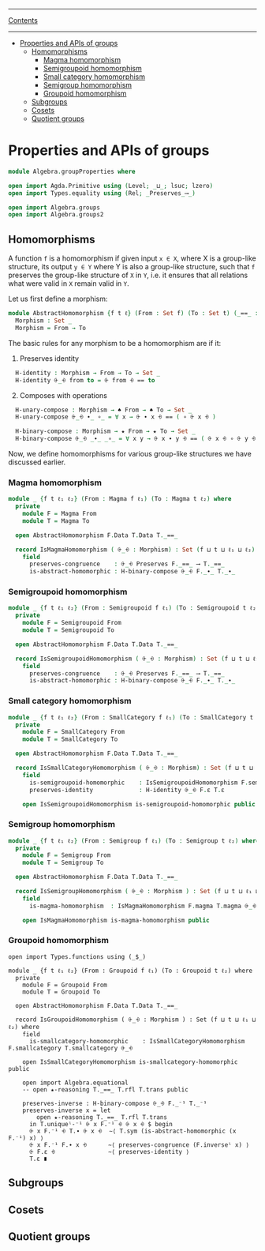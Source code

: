 ****
[Contents](contents.html)

<!-- START doctoc generated TOC please keep comment here to allow auto update -->
<!-- DON'T EDIT THIS SECTION, INSTEAD RE-RUN doctoc TO UPDATE -->
****

- [Properties and APIs of groups](#properties-and-apis-of-groups)
  - [Homomorphisms](#homomorphisms)
    - [Magma homomorphism](#magma-homomorphism)
    - [Semigroupoid homomorphism](#semigroupoid-homomorphism)
    - [Small category homomorphism](#small-category-homomorphism)
    - [Semigroup homomorphism](#semigroup-homomorphism)
    - [Groupoid homomorphism](#groupoid-homomorphism)
  - [Subgroups](#subgroups)
  - [Cosets](#cosets)
  - [Quotient groups](#quotient-groups)

<!-- END doctoc generated TOC please keep comment here to allow auto update -->


# Properties and APIs of groups

```agda
module Algebra.groupProperties where

open import Agda.Primitive using (Level; _⊔_; lsuc; lzero)
open import Types.equality using (Rel; _Preserves_⟶_)

open import Algebra.groups
open import Algebra.groups2
```

## Homomorphisms

A function `f` is a homomorphism if given input `x ∈ X`, where X is a group-like structure, its output `y ∈ Y` where Y is also a group-like structure, such that `f` preserves the group-like structure of `X` in `Y`, i.e. it ensures that all relations what were valid in `X` remain valid in `Y`.

Let us first define a morphism:

```agda
module AbstractHomomorphism {f t ℓ} (From : Set f) (To : Set t) (_==_ : Rel To ℓ) where
  Morphism : Set _
  Morphism = From → To
```

The basic rules for any morphism to be a homomorphism are if it:

1. Preserves identity

```agda
  H-identity : Morphism → From → To → Set _
  H-identity ⨭_⨮ from to = ⨭ from ⨮ == to
```

2. Composes with operations

```agda
  H-unary-compose : Morphism → ♠ From → ♠ To → Set _
  H-unary-compose ⨭_⨮ ∙_ ∘_ = ∀ x → ⨭ ∙ x ⨮ == ( ∘ ⨭ x ⨮ )

  H-binary-compose : Morphism → ★ From → ★ To → Set _
  H-binary-compose ⨭_⨮ _∙_ _∘_ = ∀ x y → ⨭ x ∙ y ⨮ == ( ⨭ x ⨮ ∘ ⨭ y ⨮ )
```

Now, we define homomorphisms for various group-like structures we have discussed earlier.

### Magma homomorphism

```agda
module _ {f t ℓ₁ ℓ₂} (From : Magma f ℓ₁) (To : Magma t ℓ₂) where
  private
    module F = Magma From
    module T = Magma To

  open AbstractHomomorphism F.Data T.Data T._==_

  record IsMagmaHomomorphism ( ⨭_⨮ : Morphism) : Set (f ⊔ t ⊔ ℓ₁ ⊔ ℓ₂) where
    field
      preserves-congruence    : ⨭_⨮ Preserves F._==_ ⟶ T._==_
      is-abstract-homomorphic : H-binary-compose ⨭_⨮ F._∙_ T._∙_
```

### Semigroupoid homomorphism

```agda
module _ {f t ℓ₁ ℓ₂} (From : Semigroupoid f ℓ₁) (To : Semigroupoid t ℓ₂) where
  private
    module F = Semigroupoid From
    module T = Semigroupoid To

  open AbstractHomomorphism F.Data T.Data T._==_

  record IsSemigroupoidHomomorphism ( ⨭_⨮ : Morphism) : Set (f ⊔ t ⊔ ℓ₁ ⊔ ℓ₂) where
    field
      preserves-congruence    : ⨭_⨮ Preserves F._==_ ⟶ T._==_
      is-abstract-homomorphic : H-binary-compose ⨭_⨮ F._∙_ T._∙_
```

### Small category homomorphism

```agda
module _ {f t ℓ₁ ℓ₂} (From : SmallCategory f ℓ₁) (To : SmallCategory t ℓ₂) where
  private
    module F = SmallCategory From
    module T = SmallCategory To

  open AbstractHomomorphism F.Data T.Data T._==_

  record IsSmallCategoryHomomorphism ( ⨭_⨮ : Morphism) : Set (f ⊔ t ⊔ ℓ₁ ⊔ ℓ₂) where
    field
      is-semigroupoid-homomorphic    : IsSemigroupoidHomomorphism F.semigroupoid T.semigroupoid ⨭_⨮
      preserves-identity             : H-identity ⨭_⨮ F.ε T.ε

    open IsSemigroupoidHomomorphism is-semigroupoid-homomorphic public
```

### Semigroup homomorphism

```agda
module _ {f t ℓ₁ ℓ₂} (From : Semigroup f ℓ₁) (To : Semigroup t ℓ₂) where
  private
    module F = Semigroup From
    module T = Semigroup To

  open AbstractHomomorphism F.Data T.Data T._==_

  record IsSemigroupHomomorphism ( ⨭_⨮ : Morphism ) : Set (f ⊔ t ⊔ ℓ₁ ⊔ ℓ₂) where
    field
      is-magma-homomorphism  : IsMagmaHomomorphism F.magma T.magma ⨭_⨮

    open IsMagmaHomomorphism is-magma-homomorphism public
```

### Groupoid homomorphism

```lauda
open import Types.functions using (_$_)

module _ {f t ℓ₁ ℓ₂} (From : Groupoid f ℓ₁) (To : Groupoid t ℓ₂) where
  private
    module F = Groupoid From
    module T = Groupoid To

  open AbstractHomomorphism F.Data T.Data T._==_

  record IsGroupoidHomomorphism ( ⨭_⨮ : Morphism ) : Set (f ⊔ t ⊔ ℓ₁ ⊔ ℓ₂) where
    field
      is-smallcategory-homomorphic    : IsSmallCategoryHomomorphism F.smallcategory T.smallcategory ⨭_⨮

    open IsSmallCategoryHomomorphism is-smallcategory-homomorphic public

    open import Algebra.equational
    -- open ★-reasoning T._==_ T.rfl T.trans public

    preserves-inverse : H-binary-compose ⨭_⨮ F._⁻¹ T._⁻¹
    preserves-inverse x = let
        open ★-reasoning T._==_ T.rfl T.trans
      in T.uniqueˡ-⁻¹ ⨭ x F.⁻¹ ⨮ ⨭ x ⨮ $ begin
      ⨭ x F.⁻¹ ⨮ T.∙ ⨭ x ⨮  ∼⟨ T.sym (is-abstract-homomorphic (x F.⁻¹) x) ⟩
      ⨭ x F.⁻¹ F.∙ x ⨮      ∼⟨ preserves-congruence (F.inverseˡ x) ⟩
      ⨭ F.ε ⨮               ∼⟨ preserves-identity ⟩
      T.ε ∎
```

## Subgroups



## Cosets



## Quotient groups



